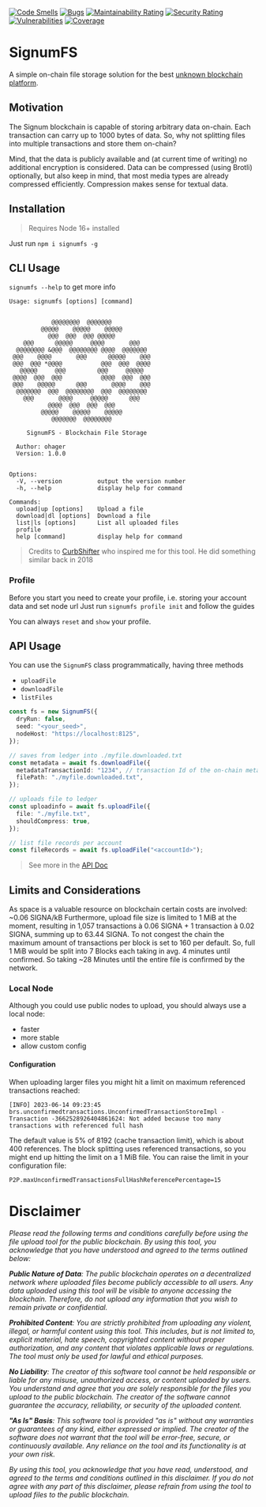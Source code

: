 [![Code Smells](https://sonarcloud.io/api/project_badges/measure?project=ohager_signumfs&metric=code_smells)](https://sonarcloud.io/summary/new_code?id=ohager_signumfs)
[![Bugs](https://sonarcloud.io/api/project_badges/measure?project=ohager_signumfs&metric=bugs)](https://sonarcloud.io/summary/new_code?id=ohager_signumfs)
[![Maintainability Rating](https://sonarcloud.io/api/project_badges/measure?project=ohager_signumfs&metric=sqale_rating)](https://sonarcloud.io/summary/new_code?id=ohager_signumfs)
[![Security Rating](https://sonarcloud.io/api/project_badges/measure?project=ohager_signumfs&metric=security_rating)](https://sonarcloud.io/summary/new_code?id=ohager_signumfs)
[![Vulnerabilities](https://sonarcloud.io/api/project_badges/measure?project=ohager_signumfs&metric=vulnerabilities)](https://sonarcloud.io/summary/new_code?id=ohager_signumfs)
[![Coverage](https://sonarcloud.io/api/project_badges/measure?project=ohager_signumfs&metric=coverage)](https://sonarcloud.io/summary/new_code?id=ohager_signumfs)

# SignumFS

A simple on-chain file storage solution for the best [unknown blockchain platform](https://signum.network).

## Motivation

The Signum blockchain is capable of storing arbitrary data on-chain. Each transaction can carry up to 1000 bytes of data.
So, why not splitting files into multiple transactions and store them on-chain?

Mind, that the data is publicly available and (at current time of writing) no additional encryption is considered.
Data can be compressed (using Brotli) optionally, but also keep in mind, that most media types are already compressed efficiently.
Compression makes sense for textual data.

## Installation

> Requires Node 16+ installed

Just run `npm i signumfs -g`

## CLI Usage

`signumfs --help` to get more info

```
Usage: signumfs [options] [command]


            @@@@@@@@  @@@@@@@
         @@@@@    @@@@@    @@@@@
           @@@  @@@  @@@ @@@@@
    @@@      @@@@@     @@@@       @@@
  @@@@@@@@ &@@@  @@@@@@@@ @@@@  @@@@@@@
 @@@    @@@@       @@@      @@@@@    @@@
 @@@  @@@ *@@@@           @@@  @@@  @@@@
   @@@@@     @@@         @@@     @@@@@
 @@@@  @@@  @@@           @@@@  @@@  @@@
 @@@    @@@@@      @@@       @@@@    @@@
  @@@@@@@  @@@  @@@@@@@@  @@@  @@@@@@@@
    @@@       @@@@     @@@@@      @@@
           @@@@  @@@  @@@  @@@
         @@@@@    @@@@@    @@@@@
            @@@@@@@  @@@@@@@@

     SignumFS - Blockchain File Storage

  Author: ohager
  Version: 1.0.0


Options:
  -V, --version          output the version number
  -h, --help             display help for command

Commands:
  upload|up [options]    Upload a file
  download|dl [options]  Download a file
  list|ls [options]      List all uploaded files
  profile
  help [command]         display help for command

```

> Credits to [CurbShifter](https://github.com/CurbShifter) who inspired me for this tool. He did something similar back in 2018

### Profile

Before you start you need to create your profile, i.e. storing your account data and set node url
Just run `signumfs profile init` and follow the guides

You can always `reset` and `show` your profile.

## API Usage

You can use the `SignumFS` class programmatically, having three methods

- `uploadFile`
- `downloadFile`
- `listFiles`

```ts
const fs = new SignumFS({
  dryRun: false,
  seed: "<your_seed>",
  nodeHost: "https://localhost:8125",
});

// saves from ledger into ./myfile.downloaded.txt
const metadata = await fs.downloadFile({
  metadataTransactionId: "1234", // transaction Id of the on-chain metadata
  filePath: "./myfile.downloaded.txt",
});

// uploads file to ledger
const uploadinfo = await fs.uploadFile({
  file: "./myfile.txt",
  shouldCompress: true,
});

// list file records per account
const fileRecords = await fs.uploadFile("<accountId>");
```

> See more in the [API Doc](https://ohager.github.io/signumfs/)

## Limits and Considerations

As space is a valuable resource on blockchain certain costs are involved: ~0.06 SIGNA/kB
Furthermore, upload file size is limited to 1 MiB at the moment,
resulting in 1,057 transactions à 0.06 SIGNA + 1 transaction à 0.02 SIGNA, summing up to 63.44 SIGNA.
To not congest the chain the maximum amount of transactions per block is set to 160 per default.
So, full 1 MiB would be split into 7 Blocks each taking in avg. 4 minutes until confirmed.
So taking ~28 Minutes until the entire file is confirmed by the network.

### Local Node

Although you could use public nodes to upload, you should always use a local node:

- faster
- more stable
- allow custom config

#### Configuration

When uploading larger files you might hit a limit on maximum referenced transactions reached:

```
[INFO] 2023-06-14 09:23:45 brs.unconfirmedtransactions.UnconfirmedTransactionStoreImpl - Transaction -3662528926404861624: Not added because too many transactions with referenced full hash
```

The default value is 5% of 8192 (cache transaction limit), which is about 400 references. The block splitting uses referenced transactions,
so you might end up hitting the limit on a 1 MiB file. You can raise the limit in your configuration file:

```
P2P.maxUnconfirmedTransactionsFullHashReferencePercentage=15
```

# Disclaimer

<em>
Please read the following terms and conditions carefully before using the file upload tool for the public blockchain. By using this tool, you acknowledge that you have understood and agreed to the terms outlined below:

**Public Nature of Data**:
The public blockchain operates on a decentralized network where uploaded files become publicly accessible to all users. Any data uploaded using this tool will be visible to anyone accessing the blockchain. Therefore, do not upload any information that you wish to remain private or confidential.

**Prohibited Content**:
You are strictly prohibited from uploading any violent, illegal, or harmful content using this tool. This includes, but is not limited to, explicit material, hate speech, copyrighted content without proper authorization, and any content that violates applicable laws or regulations. The tool must only be used for lawful and ethical purposes.

**No Liability**:
The creator of this software tool cannot be held responsible or liable for any misuse, unauthorized access, or content uploaded by users. You understand and agree that you are solely responsible for the files you upload to the public blockchain. The creator of the software cannot guarantee the accuracy, reliability, or security of the uploaded content.

**"As Is" Basis**:
This software tool is provided "as is" without any warranties or guarantees of any kind, either expressed or implied. The creator of the software does not warrant that the tool will be error-free, secure, or continuously available. Any reliance on the tool and its functionality is at your own risk.

By using this tool, you acknowledge that you have read, understood, and agreed to the terms and conditions outlined in this disclaimer. If you do not agree with any part of this disclaimer, please refrain from using the tool to upload files to the public blockchain.

</em>
